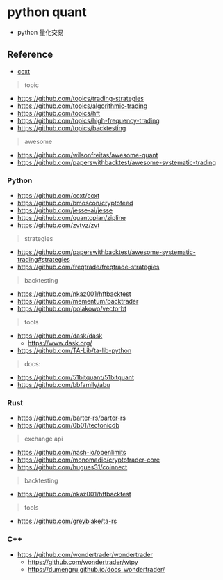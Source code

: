 # python quant

- python 量化交易

## Reference

- [ccxt](https://github.com/ccxt/ccxt)

> topic

- https://github.com/topics/trading-strategies
- https://github.com/topics/algorithmic-trading
- https://github.com/topics/hft
- https://github.com/topics/high-frequency-trading
- https://github.com/topics/backtesting

> awesome

- https://github.com/wilsonfreitas/awesome-quant
- https://github.com/paperswithbacktest/awesome-systematic-trading

### Python

- https://github.com/ccxt/ccxt
- https://github.com/bmoscon/cryptofeed
- https://github.com/jesse-ai/jesse
- https://github.com/quantopian/zipline
- https://github.com/zvtvz/zvt

> strategies

- https://github.com/paperswithbacktest/awesome-systematic-trading#strategies
- https://github.com/freqtrade/freqtrade-strategies

> backtesting

- https://github.com/nkaz001/hftbacktest
- https://github.com/mementum/backtrader
- https://github.com/polakowo/vectorbt

> tools

- https://github.com/dask/dask
    - https://www.dask.org/
- https://github.com/TA-Lib/ta-lib-python

> docs:

- https://github.com/51bitquant/51bitquant
- https://github.com/bbfamily/abu

### Rust

- https://github.com/barter-rs/barter-rs
- https://github.com/0b01/tectonicdb

> exchange api

- https://github.com/nash-io/openlimits
- https://github.com/monomadic/cryptotrader-core
- https://github.com/hugues31/coinnect

> backtesting

- https://github.com/nkaz001/hftbacktest

> tools

- https://github.com/greyblake/ta-rs

### C++

- https://github.com/wondertrader/wondertrader
    - https://github.com/wondertrader/wtpy
    - https://dumengru.github.io/docs_wondertrader/